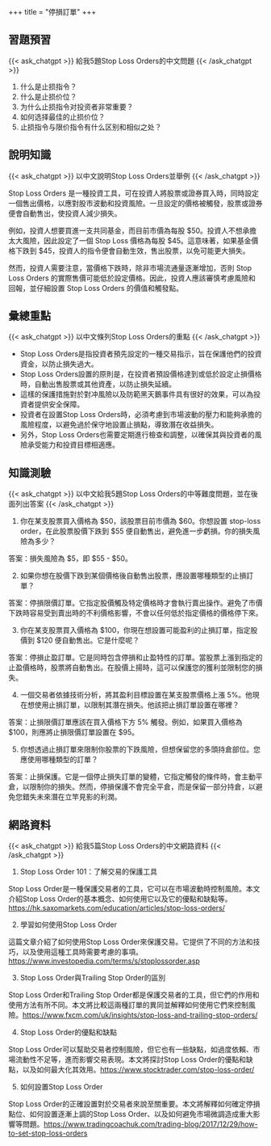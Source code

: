 +++
title = "停損訂單"
+++
## 習題預習
{{< ask_chatgpt >}}
給我5題Stop Loss Orders的中文問題
{{< /ask_chatgpt >}}



1. 什么是止损指令？ 
2. 什么是止损价位？ 
3. 为什么止损指令对投资者非常重要？ 
4. 如何选择最佳的止损价位？ 
5. 止损指令与限价指令有什么区别和相似之处？   

## 說明知識
{{< ask_chatgpt >}}
以中文說明Stop Loss Orders並舉例
{{< /ask_chatgpt >}}



Stop Loss Orders 是一種投資工具，可在投資人將股票或證券買入時，同時設定一個售出價格，以應對股市波動和投資風險。一旦設定的價格被觸發，股票或證券便會自動售出，使投資人減少損失。

例如，投資人想要買進一支共同基金，而目前市價為每股 $50。投資人不想承擔太大風險，因此設定了一個 Stop Loss 價格為每股 $45。這意味著，如果基金價格下跌到 $45，投資人的指令便會自動生效，售出股票，以免可能更大損失。

然而，投資人需要注意，當價格下跌時，除非市場流通量逐漸增加，否則 Stop Loss Orders 的實際售價可能低於設定價格。因此，投資人應該審慎考慮風險和回報，並仔細設置 Stop Loss Orders 的價值和觸發點。   

## 彙總重點
{{< ask_chatgpt >}}
以中文條列Stop Loss Orders的重點
{{< /ask_chatgpt >}}



- Stop Loss Orders是指投資者預先設定的一種交易指示，旨在保護他們的投資資金，以防止損失過大。
- Stop Loss Orders設置的原則是，在投資者預設價格達到或低於設定止損價格時，自動出售股票或其他資產，以防止損失延續。
- 這樣的保護措施對於對冲風險以及防範黑天鵝事件具有很好的效果，可以為投資者提供安全保障。
- 投資者在設置Stop Loss Orders時，必須考慮到市場波動的壓力和能夠承擔的風險程度，以避免過於保守地設置止損點，導致潛在收益損失。
- 另外，Stop Loss Orders也需要定期進行檢查和調整，以確保其與投資者的風險承受能力和投資目標相適應。   

## 知識測驗
{{< ask_chatgpt >}}
以中文給我5題Stop Loss Orders的中等難度問題，並在後面列出答案
{{< /ask_chatgpt >}}



1. 你在某支股票買入價格為 $50，該股票目前市價為 $60。你想設置 stop-loss order，在此股票股價下跌到 $55 便自動售出，避免進一步虧損。你的損失風險為多少？ 

答案：損失風險為 $5，即 $55 - $50。

2. 如果你想在股價下跌到某個價格後自動售出股票，應設置哪種類型的止損訂單？ 

答案：停損限價訂單。它指定股價觸及特定價格時才會執行賣出操作。避免了市價下跌時容易受到賣出時的不利價格影響，不會以任何低於指定價格的價格停下來。

3. 你在某支股票買入價格為 $100，你現在想設置可能盈利的止損訂單，指定股價到 $120 便自動售出。它是什麼呢？ 

答案：停損止盈訂單。它是同時包含停損和止盈特性的訂單。當股票上漲到指定的止盈價格時，股票將自動售出。在股價上揚時，這可以保護您的獲利並限制您的損失。

4. 一個交易者依據技術分析，將其盈利目標設置在某支股票價格上漲 5%。他現在想使用止損訂單，以限制其潛在損失。他該把止損訂單設置在哪裡？ 

答案：止損限價訂單應該在買入價格下方 5% 觸發。例如，如果買入價格為 $100，則應將止損限價訂單設置在 $95。

5. 你想透過止損訂單來限制你股票的下跌風險，但想保留您的多頭持倉部位。您應使用哪種類型的訂單？ 

答案：止損保護。它是一個停止損失訂單的變體，它指定觸發的條件時，會主動平倉，以限制你的損失。然而，停損保護不會完全平倉，而是保留一部分持倉，以避免您錯失未來潛在立竿見影的利潤。   

## 網路資料
{{< ask_chatgpt >}}
給我5篇Stop Loss Orders的中文網路資料
{{< /ask_chatgpt >}}



1. Stop Loss Order 101：了解交易的保護工具

Stop Loss Order是一種保護交易者的工具，它可以在市場波動時控制風險。本文介紹Stop Loss Order的基本概念、如何使用它以及它的優點和缺點等。https://hk.saxomarkets.com/education/articles/stop-loss-orders/

2. 學習如何使用Stop Loss Order

這篇文章介紹了如何使用Stop Loss Order來保護交易。它提供了不同的方法和技巧，以及使用這種工具時需要考慮的事項。https://www.investopedia.com/terms/s/stoplossorder.asp

3. Stop Loss Order與Trailing Stop Order的區別

Stop Loss Order和Trailing Stop Order都是保護交易者的工具，但它們的作用和使用方法有所不同。本文將比較這兩種訂單的異同並解釋如何使用它們來控制風險。https://www.fxcm.com/uk/insights/stop-loss-and-trailing-stop-orders/

4. Stop Loss Order的優點和缺點

Stop Loss Order可以幫助交易者控制風險，但它也有一些缺點，如過度依賴、市場流動性不足等，進而影響交易表現。本文將探討Stop Loss Order的優點和缺點，以及如何最大化其效用。https://www.stocktrader.com/stop-loss-order/

5. 如何設置Stop Loss Order

Stop Loss Order的正確設置對於交易者來說至關重要。本文將解釋如何確定停損點位、如何設置逐漸上調的Stop Loss Order、以及如何避免市場微調造成重大影響等問題。https://www.tradingcoachuk.com/trading-blog/2017/12/29/how-to-set-stop-loss-orders   

